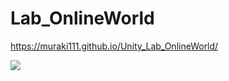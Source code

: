 # Lab_OnlineWorld
https://muraki111.github.io/Unity_Lab_OnlineWorld/

![](https://i.imgur.com/uHBoNZc.png)
